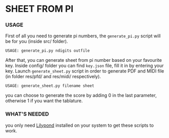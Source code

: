 # SHEET FROM PI

### USAGE
First of all you need to generate pi numbers, the `generate_pi.py` script will be for you (inside src/ folder).

`USAGE: generate_pi.py ndigits outfile`

After that, you can generate sheet from pi number based on your favourite key. Inside config/ folder you can find `key.json` file, fill it in by entering your key. Launch `generate_sheet.py` script in order to generate PDF and MIDI file (in folder res/pfd/ and res/midi/ respectively).

`USAGE: generate_sheet.py filename sheet`

you can choose to generate the score by adding 0 in the last parameter, otherwise 1 if you want the tablature.

### WHAT'S NEEDED
you only need [Lilypond](https://lilypond.org/) installed on your system to get these scripts to work.
